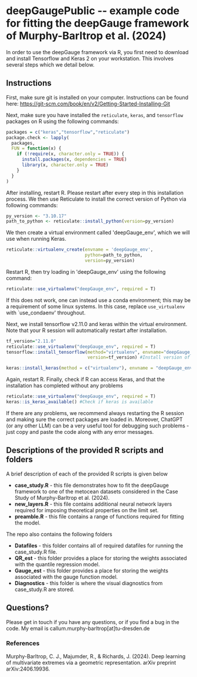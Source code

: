# deepGaugePublic -- example code for fitting the deepGauge framework of Murphy-Barltrop et al. (2024)

In order to use the deepGauge framework via R, you first need to download and install Tensorflow and Keras 2 on your workstation. This involves several steps which we detail below.

## Instructions 

First, make sure git is installed on your computer. Instructions can be found here: https://git-scm.com/book/en/v2/Getting-Started-Installing-Git 

Next, make sure you have installed the `reticulate`, `keras`, and `tensorflow` packages on R using the following commands: 

```r
packages = c("keras","tensorflow","reticulate")
package.check <- lapply(
  packages,
  FUN = function(x) {
    if (!require(x, character.only = TRUE)) {
      install.packages(x, dependencies = TRUE)
      library(x, character.only = TRUE)
    }
  }
)
```

After installing, restart R. Please restart after every step in this installation process. We then use Reticulate to install the correct version of Python via following commands:
 
```r
py_version <- "3.10.17"
path_to_python <- reticulate::install_python(version=py_version)
```
 
We then create a virtual environment called 'deepGauge_env', which we will use when running Keras.

```r
reticulate::virtualenv_create(envname = 'deepGauge_env',
                              python=path_to_python,
                              version=py_version)
```
 
Restart R, then try loading in 'deepGauge_env' using the following command: 

```r
reticulate::use_virtualenv("deepGauge_env", required = T)
```

If this does not work, one can instead use a conda environment; this may be a requirement of some linux systems. In this case, replace `use_virtualenv` with `use_condaenv' throughout.

Next, we install tensorflow v2.11.0 and keras within the virtual environment. Note that your R session will automatically restart after installation.

```r
tf_version="2.11.0" 
reticulate::use_virtualenv("deepGauge_env", required = T)
tensorflow::install_tensorflow(method="virtualenv", envname="deepGauge_env",
                               version=tf_version) #Install version of tensorflow in virtual environment
```

```r
keras::install_keras(method = c("virtualenv"), envname = "deepGauge_env",version=tf_version) #Install keras
```

Again, restart R. Finally, check if R can access Keras, and that the installation has completed without any problems

```r
reticulate::use_virtualenv("deepGauge_env", required = T)
keras::is_keras_available() #Check if keras is available
```

If there are any problems, we recommend always restarting the R session and making sure the correct packages are loaded in. Moreover, ChatGPT (or any other LLM) can be a very useful tool for debugging such problems - just copy and paste the code along with any error messages.

## Descriptions of the provided R scripts and folders  

A brief description of each of the provided R scripts is given below

* **case_study.R** - this file demonstrates how to fit the deepGauge framework to one of the metocean datasets considered in the Case Study of Murphy-Barltrop et al. (2024).  
* **new_layers.R** - this file contains additional neural network layers required for imposing theoretical properties on the limit set.
* **preamble.R** - this file contains a range of functions required for fitting the model.

The repo also contains the following folders

* **Datafiles** - this folder contains all of required datafiles for running the case_study.R file. 
* **QR_est** - this folder provides a place for storing the weights associated with the quantile regression model.
* **Gauge_est** - this folder provides a place for storing the weights associated with the gauge function model.
* **Diagnostics** - this folder is where the visual diagnostics from case_study.R are stored. 

## Questions?

Please get in touch if you have any questions, or if you find a bug in the code. My email is callum.murphy-barltrop[at]tu-dresden.de 

### References

Murphy-Barltrop, C. J., Majumder, R., & Richards, J. (2024). Deep learning of multivariate extremes via a geometric representation. arXiv preprint arXiv:2406.19936.
